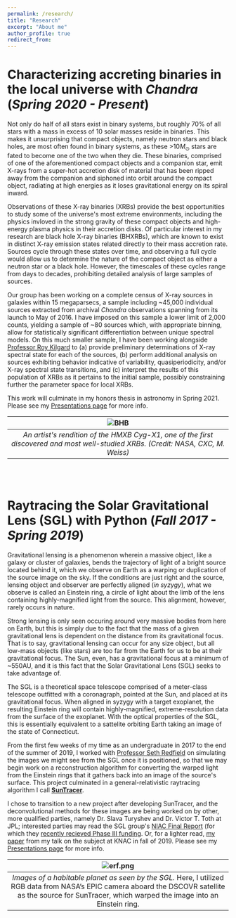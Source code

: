 ```yaml
---
permalink: /research/
title: "Research"
excerpt: "About me"
author_profile: true
redirect_from: 
---
```



# Characterizing accreting binaries in the local universe with *Chandra* (*Spring 2020 - Present*)

Not only do half of all stars exist in binary systems, but roughly 70% of all stars with a mass in excess of 10 solar masses reside in binaries. This makes it unsurprising that compact objects, namely neutron stars and black holes, are most often found in binary systems, as these >10$M_\odot$ stars are fated to become one of the two when they die. These binaries, comprised of one of the aforementioned compact objects and a companion star, emit X-rays from a super-hot accretion disk of material that has been ripped away from the companion and siphoned into orbit around the compact object, radiating at high energies as it loses gravitational energy on its spiral inward.
  
Observations of these X-ray binaries (XRBs) provide the best opportunities to study some of the universe's most extreme environments, including the physics invloved in the strong gravity of these compact objects and high-energy plasma physics in their accretion disks. Of particular interest in my research are black hole X-ray binaries (BHXRBs), which are known to exist in distinct X-ray emission states related directly to their mass accretion rate. Sources cycle through these states over time, and observing a full cycle would allow us to determine the nature of the compact object as either a neutron star or a black hole. However, the timescales of these cycles range from days to decades, prohibiting detailed analysis of large samples of sources.

Our group has been working on a complete census of X-ray sources in galaxies within 15 megaparsecs, a sample including ~45,000 individual sources extracted from archival _Chandra_ observations spanning from its launch to May of 2016. I have imposed on this sample a lower limit of 2,000 counts, yielding a sample of ~80 sources which, with appropriate binning, allow for statistically significant differentiation between unique spectral models. On this much smaller sample, I have been working alongside [Professor Roy Kilgard](http://rkilgard.faculty.wesleyan.edu/) to (a) provide preliminary determinations of X-ray spectral state for each of the sources, (b) perform additional analysis on sources exhibiting behavior indicative of variability, quasiperiodicity, and/or X-ray spectral state transitions, and (c) interpret the results of this population of XRBs as it pertains to the initial sample, possibly constraining further the parameter space for local XRBs.

This work will culminate in my honors thesis in astronomy in Spring 2021. Please see my [Presentations page](https://mvtea.github.io/presentations/) for more info.

| ![BHB](https://images.ctfassets.net/cnu0m8re1exe/5BIngirakRnX3gIKHE3c2M/63905ab53aa5b2b8cf3f1fa5b4013f94/bhbinary_xmm_960.jpg?w=650&h=433&fit=fill) | 
|:--:| 
| *An artist's rendition of the HMXB Cyg-X1, one of the first discovered and most well-studied XRBs. (Credit: NASA, CXC, M. Weiss)* |

<br/><br/>

# Raytracing the Solar Gravitational Lens (SGL) with Python (*Fall 2017 - Spring 2019*)

Gravitational lensing is a phenomenon wherein a massive object, like a galaxy or cluster of galaxies, bends the trajectory of light of a bright source located behind it, which we observe on Earth as a warping or duplication of the source image on the sky. If the conditions are just right and the source, lensing object and observer are perfectly aligned (*in syzygy*), what we observe is called an Einstein ring, a circle of light about the limb of the lens containing highly-magnified light from the source. This alignment, however, rarely occurs in nature.

Strong lensing is only seen occuring around very massive bodies from here on Earth, but this is simply due to the fact that the mass of a given gravitational lens is dependent on the distance from its gravitational focus. That is to say, gravitational lensing can occur for any size object, but all low-mass objects (like stars) are too far from the Earth for us to be at their gravitational focus. The Sun, even, has a gravitational focus at a minimum of ~550AU, and it is this fact that the Solar Gravitational Lens (SGL) seeks to take advantage of.

The SGL is a theoretical space telescope comprised of a meter-class telescope outfitted with a coronagraph, pointed at the Sun, and placed at its gravitational focus. When aligned in syzygy with a target exoplanet, the resulting Einstein ring will contain highly-magnified, extreme-resolution data from the surface of the exoplanet. With the optical properties of the SGL, this is essentially equivalent to a sattelite orbiting Earth taking an image of the state of Connecticut.

From the first few weeks of my time as an undergraduate in 2017 to the end of the summer of 2019, I worked with [Professor Seth Redfield](https://sethredfield.wescreates.wesleyan.edu/) on simulating the images we might see from the SGL once it is positioned, so that we may begin work on a reconstruction algorithm for converting the warped light from the Einstein rings that it gathers back into an image of the source's surface. This project culminated in a general-relativistic raytracing algorithm I call [<b style='font: courier'>SunTracer</b>](https://github.com/mvtea/sgl/tree/master/suntracer).

I chose to transition to a new project after developing SunTracer, and the deconvolutional methods for these images are being worked on by other, more qualified parties, namely Dr. Slava Turyshev and Dr. Victor T. Toth at JPL; interested parties may read the SGL group's [NIAC Final Report](https://arxiv.org/pdf/2002.11871.pdf) (for which they [recently recieved Phase III funding](https://www.nasa.gov/press-release/nasa-selects-early-stage-technology-concepts-for-new-continued-study). Or, for a lighter read, [my paper](https://mvtea.github.io/files/tea_knac2019.pdf) from my talk on the subject at KNAC in fall of 2019. Please see my [Presentations page](https://mvtea.github.io/presentations/) for more info.

| ![erf.png](https://mvtea.github.io/files/erf.png) | 
|:--:| 
| *Images of a habitable planet as seen by the SGL.* Here, I utilized RGB data from NASA’s EPIC camera aboard the DSCOVR satellite as the source for SunTracer, which warped the image into an Einstein ring. |
